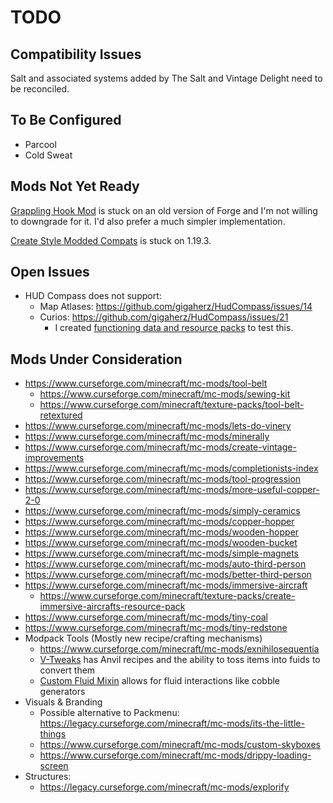 # TODO

## Compatibility Issues

Salt and associated systems added by The Salt and Vintage Delight need to be
reconciled.

## To Be Configured

- Parcool
- Cold Sweat

## Mods Not Yet Ready

[Grappling Hook Mod](https://www.curseforge.com/minecraft/mc-mods/grappling-hook-mod)
is stuck on an old version of Forge and I'm not willing to downgrade for it. I'd
also prefer a much simpler implementation.

[Create Style Modded Compats](https://www.curseforge.com/minecraft/texture-packs/create-style-modded-compats)
is stuck on 1.19.3.

## Open Issues

- HUD Compass does not support:
  - Map Atlases: https://github.com/gigaherz/HudCompass/issues/14
  - Curios: https://github.com/gigaherz/HudCompass/issues/21
    - I created
      [functioning data and resource packs](https://github.com/pskfyi/minecraft-compass-curio)
      to test this.

## Mods Under Consideration

- https://www.curseforge.com/minecraft/mc-mods/tool-belt
  - https://www.curseforge.com/minecraft/mc-mods/sewing-kit
  - https://www.curseforge.com/minecraft/texture-packs/tool-belt-retextured
- https://www.curseforge.com/minecraft/mc-mods/lets-do-vinery
- https://www.curseforge.com/minecraft/mc-mods/minerally
- https://www.curseforge.com/minecraft/mc-mods/create-vintage-improvements
- https://www.curseforge.com/minecraft/mc-mods/completionists-index
- https://www.curseforge.com/minecraft/mc-mods/tool-progression
- https://www.curseforge.com/minecraft/mc-mods/more-useful-copper-2-0
- https://www.curseforge.com/minecraft/mc-mods/simply-ceramics
- https://www.curseforge.com/minecraft/mc-mods/copper-hopper
- https://www.curseforge.com/minecraft/mc-mods/wooden-hopper
- https://www.curseforge.com/minecraft/mc-mods/wooden-bucket
- https://www.curseforge.com/minecraft/mc-mods/simple-magnets
- https://www.curseforge.com/minecraft/mc-mods/auto-third-person
- https://www.curseforge.com/minecraft/mc-mods/better-third-person
- https://www.curseforge.com/minecraft/mc-mods/immersive-aircraft
  - https://www.curseforge.com/minecraft/texture-packs/create-immersive-aircrafts-resource-pack
- https://www.curseforge.com/minecraft/mc-mods/tiny-coal
- https://www.curseforge.com/minecraft/mc-mods/tiny-redstone
- Modpack Tools (Mostly new recipe/crafting mechanisms)
  - https://www.curseforge.com/minecraft/mc-mods/exnihilosequentia
  - [V-Tweaks](https://www.curseforge.com/minecraft/mc-mods/v-tweaks) has Anvil
    recipes and the ability to toss items into fuids to convert them
  - [Custom Fluid Mixin](https://www.curseforge.com/minecraft/mc-mods/custom-fluid-mixin)
    allows for fluid interactions like cobble generators
- Visuals & Branding
  - Possible alternative to Packmenu:
    https://legacy.curseforge.com/minecraft/mc-mods/its-the-little-things
  - https://www.curseforge.com/minecraft/mc-mods/custom-skyboxes
  - https://www.curseforge.com/minecraft/mc-mods/drippy-loading-screen
- Structures:
  - https://legacy.curseforge.com/minecraft/mc-mods/explorify
